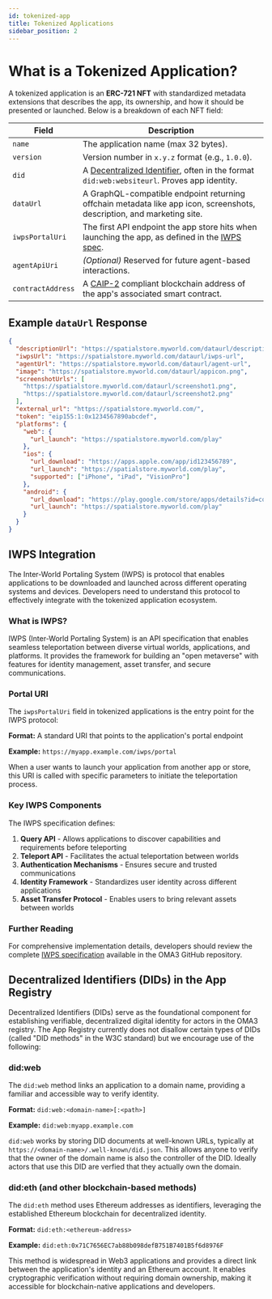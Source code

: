 ```yaml
---
id: tokenized-app
title: Tokenized Applications
sidebar_position: 2
---
```


# What is a Tokenized Application?

A tokenized application is an **ERC-721 NFT** with standardized metadata extensions that describes the app, its ownership, and how it should be presented or launched. Below is a breakdown of each NFT field:

| Field | Description |
|-------|-------------|
| `name` | The application name (max 32 bytes). |
| `version` | Version number in `x.y.z` format (e.g., `1.0.0`). |
| `did` | A [Decentralized Identifier](https://www.w3.org/TR/did-core/), often in the format `did:web:websiteurl`. Proves app identity. |
| `dataUrl` | A GraphQL-compatible endpoint returning offchain metadata like app icon, screenshots, description, and marketing site. |
| `iwpsPortalUri` | The first API endpoint the app store hits when launching the app, as defined in the [IWPS spec](https://github.com/oma3dao/iwps-specification). |
| `agentApiUri` | *(Optional)* Reserved for future agent-based interactions. |
| `contractAddress` | A [CAIP-2](https://chainagnostic.org/CAIPs/caip-2) compliant blockchain address of the app's associated smart contract. |

## Example `dataUrl` Response

```json
{
  "descriptionUrl": "https://spatialstore.myworld.com/dataurl/description.txt",
  "iwpsUrl": "https://spatialstore.myworld.com/dataurl/iwps-url",
  "agentUrl": "https://spatialstore.myworld.com/dataurl/agent-url",
  "image": "https://spatialstore.myworld.com/dataurl/appicon.png",
  "screenshotUrls": [
    "https://spatialstore.myworld.com/dataurl/screenshot1.png",
    "https://spatialstore.myworld.com/dataurl/screenshot2.png"
  ],
  "external_url": "https://spatialstore.myworld.com/",
  "token": "eip155:1:0x1234567890abcdef",
  "platforms": {
    "web": {
      "url_launch": "https://spatialstore.myworld.com/play"
    },
    "ios": {
      "url_download": "https://apps.apple.com/app/id123456789",
      "url_launch": "https://spatialstore.myworld.com/play", 
      "supported": ["iPhone", "iPad", "VisionPro"]
    },
    "android": {
      "url_download": "https://play.google.com/store/apps/details?id=com.myworld.spatialstore", 
      "url_launch": "https://spatialstore.myworld.com/play" 
    }
  }  
}
```

## IWPS Integration

The Inter-World Portaling System (IWPS) is protocol that enables applications to be downloaded and launched across different operating systems and devices. Developers need to understand this protocol to effectively integrate with the tokenized application ecosystem.

### What is IWPS?

IWPS (Inter-World Portaling System) is an API specification that enables seamless teleportation between diverse virtual worlds, applications, and platforms. It provides the framework for building an "open metaverse" with features for identity management, asset transfer, and secure communications.

### Portal URI

The `iwpsPortalUri` field in tokenized applications is the entry point for the IWPS protocol:

**Format:** A standard URI that points to the application's portal endpoint

**Example:** `https://myapp.example.com/iwps/portal`

When a user wants to launch your application from another app or store, this URI is called with specific parameters to initiate the teleportation process.

### Key IWPS Components

The IWPS specification defines:

1. **Query API** - Allows applications to discover capabilities and requirements before teleporting
2. **Teleport API** - Facilitates the actual teleportation between worlds
3. **Authentication Mechanisms** - Ensures secure and trusted communications
4. **Identity Framework** - Standardizes user identity across different applications
5. **Asset Transfer Protocol** - Enables users to bring relevant assets between worlds

### Further Reading

For comprehensive implementation details, developers should review the complete [IWPS specification](https://github.com/oma3dao/iwps-specification) available in the OMA3 GitHub repository.

## Decentralized Identifiers (DIDs) in the App Registry

Decentralized Identifiers (DIDs) serve as the foundational component for establishing verifiable, decentralized digital identity for actors in the OMA3 registry. The App Registry currently does not disallow certain types of DIDs (called "DID methods" in the W3C standard) but we encourage use of the following:

### did:web

The `did:web` method links an application to a domain name, providing a familiar and accessible way to verify identity.

**Format:** `did:web:<domain-name>[:<path>]`

**Example:** `did:web:myapp.example.com`

`did:web` works by storing DID documents at well-known URLs, typically at `https://<domain-name>/.well-known/did.json`. This allows anyone to verify that the owner of the domain name is also the controller of the DID.  Ideally actors that use this DID are verfied that they actually own the domain.

### did:eth (and other blockchain-based methods)

The `did:eth` method uses Ethereum addresses as identifiers, leveraging the established Ethereum blockchain for decentralized identity.

**Format:** `did:eth:<ethereum-address>`

**Example:** `did:eth:0x71C7656EC7ab88b098defB751B7401B5f6d8976F`

This method is widespread in Web3 applications and provides a direct link between the application's identity and an Ethereum account. It enables cryptographic verification without requiring domain ownership, making it accessible for blockchain-native applications and developers.
